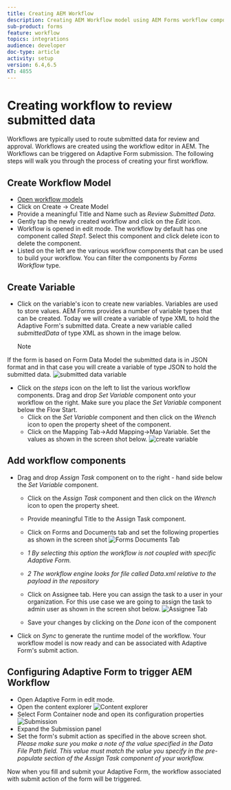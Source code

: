 ```yaml
---
title: Creating AEM Workflow
description: Creating AEM Workflow model using AEM Forms workflow components to review submitted data.
sub-product: forms
feature: workflow
topics: integrations
audience: developer
doc-type: article
activity: setup
version: 6.4,6.5
KT: 4855
---
```


# Creating workflow to review submitted data

Workflows are typically used to route submitted data for review and approval. Workflows are created using the workflow editor in AEM. The Workflows can be triggered on Adaptive Form submission. The following steps will walk you through the process of creating your first workflow.

## Create Workflow Model

* [Open workflow models](http://localhost:4502/libs/cq/workflow/admin/console/content/models.html)
* Click on Create -> Create Model
* Provide a meaningful Title and Name such as _Review Submitted Data_.
* Gently tap the newly created workflow and click on the _Edit_ icon.
* Workflow is opened in edit mode. The workflow by default has one component called _Step1_. Select this component and click delete icon to delete the component.
* Listed on the left are the various workflow components that can be used to build your workflow. You can filter the components by _Forms Workflow_ type.

## Create Variable

* Click on the variable's icon to create new variables. Variables are used to store values. AEM Forms provides a number of variable types that can be created. Today we will create a variable of type XML to hold the Adaptive Form's submitted data. Create a new variable called _submittedData_ of type XML as shown in the image below.

  >[!NOTE]
If the form is based on Form Data Model the submitted data is in JSON format and in that case you will create a variable of type JSON to hold the submitted data.
![submitted data variable](assets/submitted-data-variable.PNG)

* Click on the _steps_ icon on the left to list the various workflow components. Drag and drop _Set Variable_ component onto your workflow on the right. Make sure you place the _Set Variable_ component below the Flow Start.
  * Click on the _Set Variable_ component and then click on the _Wrench_ icon to open the property sheet of the component.
  * Click on the Mapping Tab->Add Mapping->Map Variable. Set the values as shown in the screen shot below.
![create variable](assets/set-variable.PNG)

## Add workflow components 

* Drag and drop _Assign Task_ component on to the right - hand side below the _Set Variable_ component.
  * Click on the _Assign Task_ component and then click on the _Wrench_ icon to open the property sheet.
  * Provide meaningful Title to the Assign Task component.
  * Click on Forms and Documents tab and set the following properties as shown in the screen shot
![Forms Documents Tab](assets/forms-documents.PNG)

  * _1 By selecting this option the workflow is not coupled with specific Adaptive Form._
  * _2 The workflow engine looks for file called Data.xml relative to the payload in the repository_ 

  * Click on Assignee tab. Here you can assign the task to a user in your organization. For this use case we are going to assign the task to admin user as shown in the screen shot below.
![Assignee Tab](assets/assignee-tab.PNG)
  * Save your changes by clicking on the _Done_ icon of the component
* Click on _Sync_ to generate the runtime model of the workflow.
Your workflow model is now ready and can be associated with Adaptive Form's submit action.

## Configuring Adaptive Form to trigger AEM Workflow

* Open Adaptive Form in edit mode.
* Open the content explorer
![Content explorer](assets/af-workflow-submission.PNG)
* Select Form Container node and open its configuration properties
![Submission](assets/af-workflow-submission1.PNG)
* Expand the Submission panel
* Set the form's submit action as specified in the above screen shot.
_Please make sure you make a note of the value specified in the Data File Path field. This value must match the value you specify in the pre-populate section of the Assign Task component of your workflow._

Now when you fill and submit your Adaptive Form, the workflow associated with submit action of the form will be triggered.


